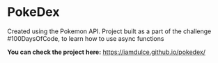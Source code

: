 # PokeDex

Created using the Pokemon API. Project built as a part of the challenge #100DaysOfCode, to learn how to use async functions

**You can check the project here:**  https://iamdulce.github.io/pokedex/

